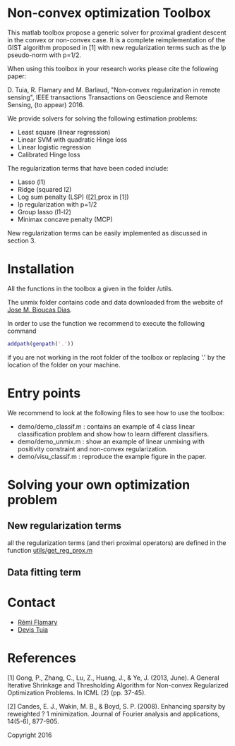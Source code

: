 Non-convex optimization Toolbox
===============================


This matlab toolbox propose a generic solver for proximal gradient descent in the convex or non-convex case. It is a complete reimplementation of the GIST algorithm proposed in [1] with new regularization terms such as the lp pseudo-norm with p=1/2.

When using this toolbox in your research works please cite the following paper:

D. Tuia, R. Flamary and M. Barlaud, "Non-convex regularization in remote sensing", IEEE transactions Transactions on Geoscience and Remote Sensing, (to appear) 2016.

We provide solvers for solving the following estimation problems:
- Least square (linear regression)
- Linear SVM with quadratic Hinge loss
- Linear logistic regression
- Calibrated Hinge loss

The regularization terms that have been coded include:
- Lasso (l1)
- Ridge (squared l2)
- Log sum penalty (LSP) ([2],prox in [1])
- lp regularization with p=1/2
- Group lasso (l1-l2)
- Minimax concave penalty (MCP)

New regularization terms can be easily implemented as discussed in section 3.

# Installation

All the functions in the toolbox a given in the folder /utils.

The unmix folder contains code and data downloaded from the website of [ Jose M. Bioucas Dias](http://www.lx.it.pt/~bioucas/publications.html).

In order to use the function we recommend to execute the following command

```Matlab
addpath(genpath('.'))
```

if you are not working in the root folder of the toolbox or replacing '.' by the location of the folder on your machine.


# Entry points

We recommend to look at the following files to see how to use the toolbox:
* demo/demo_classif.m : contains an example of 4 class linear classification problem and show how to learn different classifiers.
* demo/demo_unmix.m : show an example of linear unmixing with positivity constraint and non-convex regularization.
* demo/visu_classif.m : reproduce the example figure in the paper.

# Solving your own optimization problem

## New regularization terms

all the regularization terms (and theri proximal operators) are defined in the function [utils/get_reg_prox.m](utils/get_reg_prox.m)

## Data fitting term


# Contact

* [Rémi Flamary](http://remi.flamary.com/)
* [Devis Tuia](https://sites.google.com/site/devistuia/)

# References

[1] Gong, P., Zhang, C., Lu, Z., Huang, J., & Ye, J. (2013, June). A General Iterative Shrinkage and Thresholding Algorithm for Non-convex Regularized Optimization Problems. In ICML (2) (pp. 37-45).

[2] Candes, E. J., Wakin, M. B., & Boyd, S. P. (2008). Enhancing sparsity by reweighted ? 1 minimization. Journal of Fourier analysis and applications, 14(5-6), 877-905.

Copyright 2016
